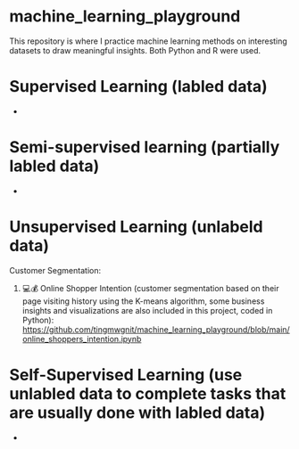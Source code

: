 # machine_learning_playground
This repository is where I practice machine learning methods on interesting datasets to draw meaningful insights. Both Python and R were used.
 
    
# Supervised Learning (labled data)
+

# Semi-supervised learning (partially labled data)
+

# Unsupervised Learning (unlabeld data)
Customer Segmentation:
1. 💻💰 Online Shopper Intention (customer segmentation based on their page visiting history using the K-means algorithm, some business insights and visualizations are also included in this project, coded in Python):  https://github.com/tingmwgnit/machine_learning_playground/blob/main/online_shoppers_intention.ipynb


# Self-Supervised Learning (use unlabled data to complete tasks that are usually done with labled data)
+

